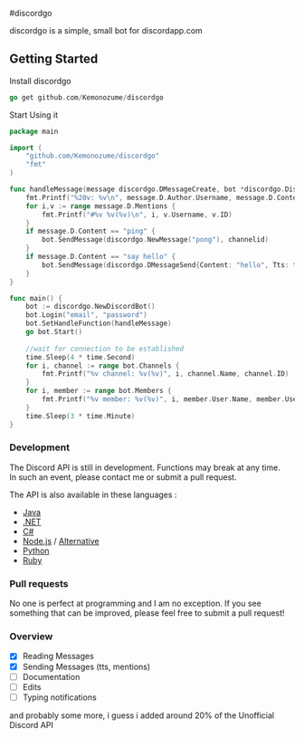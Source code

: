 #discordgo

discordgo is a simple, small bot for discordapp.com

## Getting Started

Install discordgo
~~~  go
go get github.com/Kemonozume/discordgo
~~~ 

Start Using it
~~~ go
package main

import (
    "github.com/Kemonozume/discordgo"
    "fmt"
)

func handleMessage(message discordgo.DMessageCreate, bot *discordgo.DiscordBot) {
	fmt.Printf("%20v: %v\n", message.D.Author.Username, message.D.Content)
	for i,v := range message.D.Mentions {
		fmt.Printf("#%v %v(%v)\n", i, v.Username, v.ID)
	}
	if message.D.Content == "ping" {
		bot.SendMessage(discordgo.NewMessage("pong"), channelid)
	}
	if message.D.Content == "say hello" {
		bot.SendMessage(discordgo.DMessageSend{Content: "hello", Tts: true}, channelid)
	}
}

func main() {
 	bot := discordgo.NewDiscordBot()
 	bot.Login("email", "password")
 	bot.SetHandleFunction(handleMessage)
 	go bot.Start() 
 	
 	//wait for connection to be established
 	time.Sleep(4 * time.Second)
 	for i, channel := range bot.Channels {
		fmt.Printf("%v channel: %v(%v)", i, channel.Name, channel.ID)
	}
	for i, member := range bot.Members {
		fmt.Printf("%v member: %v(%v)", i, member.User.Name, member.User.ID)
	}
	time.Sleep(3 * time.Minute)
}
~~~

### Development
The Discord API is still in development. Functions may break at any time.  
In such an event, please contact me or submit a pull request.

The API is also available in these languages :
* [Java](https://github.com/nerd/Discord4J)
* [.NET](https://github.com/RogueException/Discord.Net)
* [C#](https://github.com/Luigifan/DiscordSharp)
* [Node.js](https://github.com/discord-js/discord.js) / [Alternative](https://github.com/izy521/discord.io)
* [Python](https://github.com/Rapptz/discord.py)
* [Ruby](https://github.com/meew0/discordrb)

### Pull requests
No one is perfect at programming and I am no exception. If you see something that can be improved, please feel free to submit a pull request! 

### Overview
- [x] Reading Messages
- [x] Sending Messages (tts, mentions)
- [ ] Documentation
- [ ] Edits 
- [ ] Typing notifications

and probably some more, i guess i added around 20% of the Unofficial Discord API
